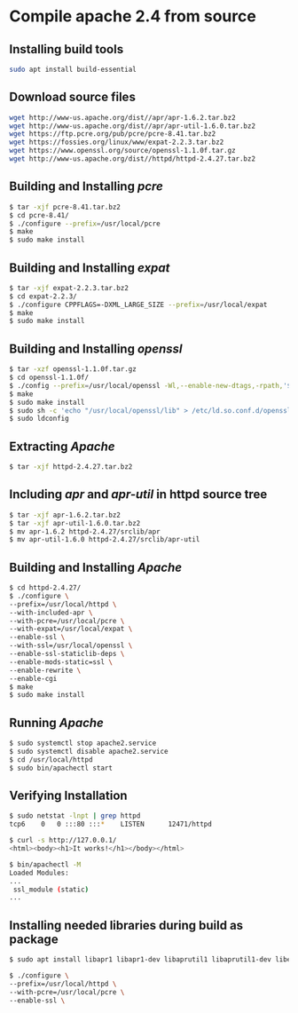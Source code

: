 

# Compile apache 2.4 from source

## Installing build tools

```bash
sudo apt install build-essential 
```
## Download source files
```bash
wget http://www-us.apache.org/dist//apr/apr-1.6.2.tar.bz2
wget http://www-us.apache.org/dist//apr/apr-util-1.6.0.tar.bz2
wget https://ftp.pcre.org/pub/pcre/pcre-8.41.tar.bz2
wget https://fossies.org/linux/www/expat-2.2.3.tar.bz2
wget https://www.openssl.org/source/openssl-1.1.0f.tar.gz
wget http://www-us.apache.org/dist//httpd/httpd-2.4.27.tar.bz2
```

## Building and Installing *pcre*

```bash
$ tar -xjf pcre-8.41.tar.bz2
$ cd pcre-8.41/
$ ./configure --prefix=/usr/local/pcre
$ make
$ sudo make install
```

## Building and Installing *expat*

```bash
$ tar -xjf expat-2.2.3.tar.bz2
$ cd expat-2.2.3/
$ ./configure CPPFLAGS=-DXML_LARGE_SIZE --prefix=/usr/local/expat
$ make
$ sudo make install
```

## Building and Installing *openssl*

```bash
$ tar -xzf openssl-1.1.0f.tar.gz 
$ cd openssl-1.1.0f/
$ ./config --prefix=/usr/local/openssl -Wl,--enable-new-dtags,-rpath,'$(LIBRPATH)'
$ make
$ sudo make install
$ sudo sh -c 'echo "/usr/local/openssl/lib" > /etc/ld.so.conf.d/openssl.conf'
$ sudo ldconfig
```

## Extracting *Apache*

```bash
$ tar -xjf httpd-2.4.27.tar.bz2
```

## Including *apr* and *apr-util* in httpd source tree

```bash
$ tar -xjf apr-1.6.2.tar.bz2 
$ tar -xjf apr-util-1.6.0.tar.bz2
$ mv apr-1.6.2 httpd-2.4.27/srclib/apr
$ mv apr-util-1.6.0 httpd-2.4.27/srclib/apr-util
```

## Building and Installing *Apache*

```bash
$ cd httpd-2.4.27/
$ ./configure \
--prefix=/usr/local/httpd \
--with-included-apr \
--with-pcre=/usr/local/pcre \
--with-expat=/usr/local/expat \
--enable-ssl \
--with-ssl=/usr/local/openssl \
--enable-ssl-staticlib-deps \
--enable-mods-static=ssl \
--enable-rewrite \
--enable-cgi
$ make
$ sudo make install
```

## Running *Apache*

```bash
$ sudo systemctl stop apache2.service
$ sudo systemctl disable apache2.service
$ cd /usr/local/httpd
$ sudo bin/apachectl start
```

## Verifying Installation

```bash
$ sudo netstat -lnpt | grep httpd
tcp6	0	0 :::80	:::*	LISTEN		12471/httpd

$ curl -s http://127.0.0.1/
<html><body><h1>It works!</h1></body></html>

$ bin/apachectl -M
Loaded Modules:
...
 ssl_module (static)
...
```



## Installing needed libraries during build as package

```bash
$ sudo apt install libapr1 libapr1-dev libaprutil1 libaprutil1-dev libexpat1-dev libssl-dev

$ ./configure \
--prefix=/usr/local/httpd \
--with-pcre=/usr/local/pcre \
--enable-ssl \
```